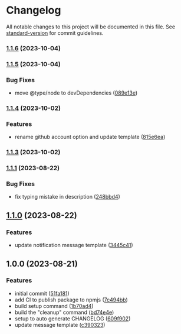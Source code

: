 # Changelog

All notable changes to this project will be documented in this file. See [standard-version](https://github.com/conventional-changelog/standard-version) for commit guidelines.

### [1.1.6](https://github.com/TMH-SE/cloudbuild-notifier-cli/compare/v1.1.5...v1.1.6) (2023-10-04)

### [1.1.5](https://github.com/TMH-SE/cloudbuild-notifier-cli/compare/v1.1.4...v1.1.5) (2023-10-04)


### Bug Fixes

* move @type/node to devDependencies ([089e13e](https://github.com/TMH-SE/cloudbuild-notifier-cli/commits/089e13edc34a92136e67071a854aaa1fd17f4f0f))

### [1.1.4](https://github.com/TMH-SE/cloudbuild-notifier-cli/compare/v1.1.3...v1.1.4) (2023-10-02)


### Features

* rename github account option and update template ([815e6ea](https://github.com/TMH-SE/cloudbuild-notifier-cli/commits/815e6ea4c185db1bf2454050a5fbf82b3ce502fc))

### [1.1.3](https://github.com/TMH-SE/cloudbuild-notifier-cli/compare/v1.1.1...v1.1.3) (2023-10-02)

### [1.1.1](https://github.com/TMH-SE/cloudbuild-notifier-cli/compare/v1.1.0...v1.1.1) (2023-08-22)


### Bug Fixes

* fix typing mistake in description ([248bbd4](https://github.com/TMH-SE/cloudbuild-notifier-cli/commits/248bbd40256b29f91f8a0bea3d9ed94d430eef70))

## [1.1.0](https://github.com/TMH-SE/cloudbuild-notifier-cli/compare/v1.0.0...v1.1.0) (2023-08-22)


### Features

* update notification message template ([3445c41](https://github.com/TMH-SE/cloudbuild-notifier-cli/commits/3445c418e137cdd65e09921c6199fc2fcf7c0bf0))

## 1.0.0 (2023-08-21)


### Features

* initial commit ([51fa181](https://github.com/TMH-SE/cloudbuild-notifier-cli/commits/51fa181093ec9a0af6ebdaf7bc9656c6a1fd065e))
* add CI to publish package to npmjs ([7c494bb](https://github.com/TMH-SE/cloudbuild-notifier-cli/commits/7c494bbfa2bf53052f9e88de339b0e012720c15a))
* build setup command ([1b70ad4](https://github.com/TMH-SE/cloudbuild-notifier-cli/commits/1b70ad4a81a7c1e95bf12578183b9e6041d44ce6))
* build the "cleanup" command ([bd74e4e](https://github.com/TMH-SE/cloudbuild-notifier-cli/commits/bd74e4ea2e0fe56b8781d36685b184fba5cd210d))
* setup to auto generate CHANGELOG ([609f902](https://github.com/TMH-SE/cloudbuild-notifier-cli/commits/609f902af9d0d8570e7c2afb1e03cbde9100592c))
* update message template ([c390323](https://github.com/TMH-SE/cloudbuild-notifier-cli/commits/c3903230c7d512283451b10cf8ef7e28b7440866))
